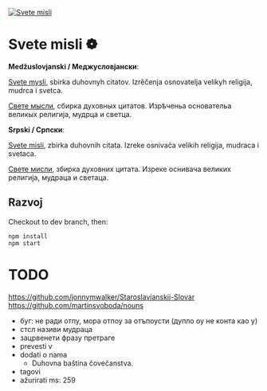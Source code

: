 [![Svete misli](https://raw.githubusercontent.com/svetemisli/svetemisli.github.io/master/icon-192x192.png)](https://svetemisli.github.io)

# Svete misli ❁

**Medžuslovjanski / Меджусловјански**:

[Svete mysli](https://svetemisli.github.io), sbirka duhovnyh citatov. Izrěčenja osnovatelja velikyh religija, mudrca i svetca.

[Свете мысли](https://svetemisli.github.io), сбирка духовных цитатов. Изрѣченьа основательа великых религија, мудрца и светца.

**Srpski / Српски**:

[Svete misli](https://svetemisli.github.io), zbirka duhovnih citata. Izreke osnivača velikih religija, mudraca i svetaca.

[Свете мисли](https://svetemisli.github.io), збирка духовних цитата. Изреке оснивача великих религија, мудраца и светаца.

## Razvoj

Checkout to dev branch, then:

```
npm install
npm start
```

# TODO

https://github.com/jonnymwalker/Staroslavjanskij-Slovar
https://github.com/martinsvoboda/nouns

- буг: не ради отпу, мора отпоу за отъпоусти (дупло оу не конта као у)
- стсл називи мудраца 
- зацрвенети фразу претраге
- prevesti ѵ 
- dodati o nama
  - Duhovna baština čovečanstva.
- tagovi
- ažurirati ms: 259
